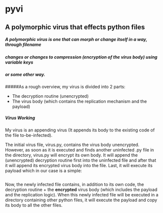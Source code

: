 # pyvi
## A polymorphic virus that effects python files

#####  A polymorphic virus is one that can morph or change itself in a way, through filename
##### changes or changes to compression (encryption of the virus body) using variable keys
##### or some other way. 

#####As a rough overview, my virus is divided into 2 parts:
* The decryption routine (unencrypted)
* The virus body (which contains the replication mechanism and the payload)

##### Virus Working 
My virus is an appending virus (It appends its body to the existing code of the file to-be-infected).

The initial virus file, virus.py, contains the virus body unencrypted.
However, as soon as it is executed and finds another uninfected .py file in the directory,
virus.py will encrypt its own body. It will append the (unencrypted) decryption routine first into the uninfected
file and after that it will append its encrypted virus body into the file. Last, it will execute its payload which in
our case is a simple: 

```print('Hello World!')
```

Now, the newly infected file contains, in addition to its own code, the decryption routine + the **encrypted** virus body (which includes the payload and the replication logic).
When this newly infected file will be executed in a directory containing other python files, it will execute the payload and copy its body to all the other files. 
